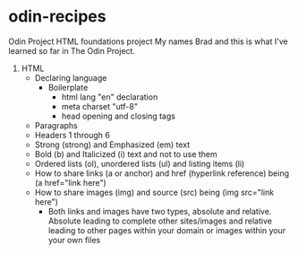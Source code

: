 # odin-recipes
Odin Project HTML foundations project
My names Brad and this is what I've learned so far in The Odin Project.
1. HTML
    * Declaring language
        * Boilerplate
            * html lang "en" declaration
            * meta charset "utf-8"
            * head opening and closing tags
    * Paragraphs
    * Headers 1 through 6
    * Strong (strong) and Emphasized (em) text
    * Bold (b) and Italicized (i) text and not to use them
    * Ordered lists (ol), unordered lists (ul) and listing items (li)
    * How to share links (a or anchor) and href (hyperlink reference) being (a href="link here")
    * How to share images (img) and source (src) being (img src="link here")
        * Both links and images have two types, absolute and relative. Absolute leading to complete other sites/images and relative leading to other pages within your domain or images within your your own files
